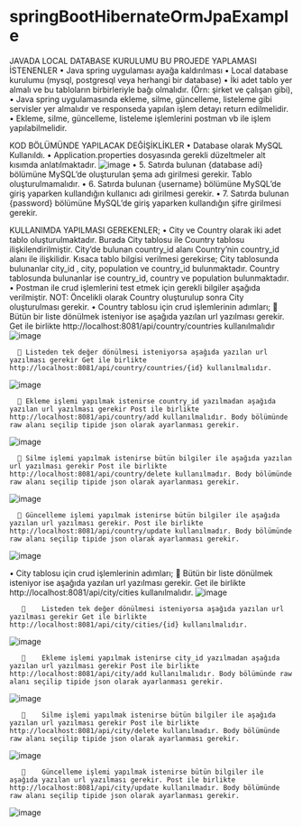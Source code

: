 # springBootHibernateOrmJpaExample

JAVADA LOCAL DATABASE KURULUMU
BU PROJEDE YAPLAMASI İSTENENLER
•	Java spring uygulaması ayağa kaldırılması
•	Local database kurulumu (mysql, postgresql veya herhangi bir database)
•	İki adet tablo yer almalı ve bu tabloların birbirleriyle bağı olmalıdır. (Örn: şirket ve çalışan gibi),
•	Java spring uygulamasında ekleme, silme, güncelleme, listeleme gibi servisler yer almalıdır ve  responseda yapılan işlem detayı return edilmelidir.
•	Ekleme, silme, güncelleme, listeleme işlemlerini postman vb ile işlem yapılabilmelidir.

KOD BÖLÜMÜNDE YAPILACAK DEĞİŞİKLİKLER
•	Database olarak MySQL Kullanıldı.
•	Application.properties dosyasında gerekli düzeltmeler alt kısımda anlatılmaktadır.
![image](https://user-images.githubusercontent.com/91989518/200198341-a703978e-110f-4912-aff5-34c12c2219d7.png)
•	5. Satırda bulunan {database adi} bölümüne MySQL’de oluşturulan şema adı girilmesi gerekir. Tablo oluşturulmamalıdır.
•	6. Satırda bulunan {username} bölümüne MySQL’de giriş yaparken kullandığın kullanıcı adı girilmesi gerekir.
•	7. Satırda bulunan {password} bölümüne MySQL’de giriş yaparken kullandığın şifre girilmesi gerekir.

KULLANIMDA YAPILMASI GEREKENLER;
•	City ve Country olarak iki adet tablo oluşturulmaktadır. Burada City tablosu ile Country tablosu ilişkilendirilmiştir. City’de bulunan country_id alanı Country’nin country_id alanı ile ilişkilidir. Kısaca tablo bilgisi verilmesi gerekirse; City tablosunda bulunanlar city_id , city, population ve country_id bulunmaktadır. Country tablosunda bulunanlar ise country_id, country ve population bulunmaktadır.  
•	Postman ile crud işlemlerini test etmek için gerekli bilgiler aşağıda verilmiştir. 
NOT: Öncelikli olarak Country oluşturulup sonra City oluşturulması gerekir.
•   Country tablosu için crud işlemlerinin adımları;
      	Bütün bir liste dönülmek isteniyor ise aşağıda yazılan url yazılması gerekir. Get ile birlikte http://localhost:8081/api/country/countries kullanılmalıdır
![image](https://user-images.githubusercontent.com/91989518/200198428-78a899cf-c017-4653-850d-a8436c1af1e1.png)
      
      	Listeden tek değer dönülmesi isteniyorsa aşağıda yazılan url yazılması gerekir Get ile birlikte http://localhost:8081/api/country/countries/{id} kullanılmalıdır.  
![image](https://user-images.githubusercontent.com/91989518/200198436-eaaa683c-ff5a-4ddb-afaa-a76b2469daf1.png)

      	Ekleme işlemi yapılmak istenirse country_id yazılmadan aşağıda yazılan url yazılması gerekir Post ile birlikte http://localhost:8081/api/country/add kullanılmalıdır. Body bölümünde raw alanı seçilip tipide json olarak ayarlanması gerekir.  
![image](https://user-images.githubusercontent.com/91989518/200198445-f68803c4-e90b-4c62-8ffc-65cd065ff6a8.png)

      	Silme işlemi yapılmak istenirse bütün bilgiler ile aşağıda yazılan url yazılması gerekir Post ile birlikte http://localhost:8081/api/country/delete kullanılmadır. Body bölümünde raw alanı seçilip tipide json olarak ayarlanması gerekir.    
![image](https://user-images.githubusercontent.com/91989518/200198482-6d344312-5e19-41ad-b50c-79a4d51eaf0d.png)

      	Güncelleme işlemi yapılmak istenirse bütün bilgiler ile aşağıda yazılan url yazılması gerekir. Post ile birlikte http://localhost:8081/api/country/update kullanılmadır. Body bölümünde raw alanı seçilip tipide json olarak ayarlanması gerekir.   
![image](https://user-images.githubusercontent.com/91989518/200198489-56e5825a-137c-473f-b128-5fd36f665783.png)
      
•   City tablosu için crud işlemlerinin adımları;
       	Bütün bir liste dönülmek isteniyor ise aşağıda yazılan url yazılması gerekir. Get ile birlikte http://localhost:8081/api/city/cities kullanılmalıdır.
![image](https://user-images.githubusercontent.com/91989518/200198581-8ab3cdb7-6e9a-4dbb-95e1-652f6c957c54.png)

       	Listeden tek değer dönülmesi isteniyorsa aşağıda yazılan url yazılması gerekir Get ile birlikte http://localhost:8081/api/city/cities/{id} kullanılmalıdır.
![image](https://user-images.githubusercontent.com/91989518/200198597-df7f88fa-e4bc-4d93-9aa7-b48401495e3d.png)

       	Ekleme işlemi yapılmak istenirse city_id yazılmadan aşağıda yazılan url yazılması gerekir Post ile birlikte http://localhost:8081/api/city/add kullanılmalıdır. Body bölümünde raw alanı seçilip tipide json olarak ayarlanması gerekir.    
![image](https://user-images.githubusercontent.com/91989518/200198607-fae475c0-5b89-40dc-9e40-c44a15a8b247.png)

       	Silme işlemi yapılmak istenirse bütün bilgiler ile aşağıda yazılan url yazılması gerekir Post ile birlikte http://localhost:8081/api/city/delete kullanılmadır. Body bölümünde raw alanı seçilip tipide json olarak ayarlanması gerekir.  
![image](https://user-images.githubusercontent.com/91989518/200198617-0d341041-dbad-4202-beaf-64b2ca82d023.png)

       	Güncelleme işlemi yapılmak istenirse bütün bilgiler ile aşağıda yazılan url yazılması gerekir. Post ile birlikte http://localhost:8081/api/city/update kullanılmadır. Body bölümünde raw alanı seçilip tipide json olarak ayarlanması gerekir.  
![image](https://user-images.githubusercontent.com/91989518/200198623-a30d5371-d039-4d24-9162-46938f87883c.png)



